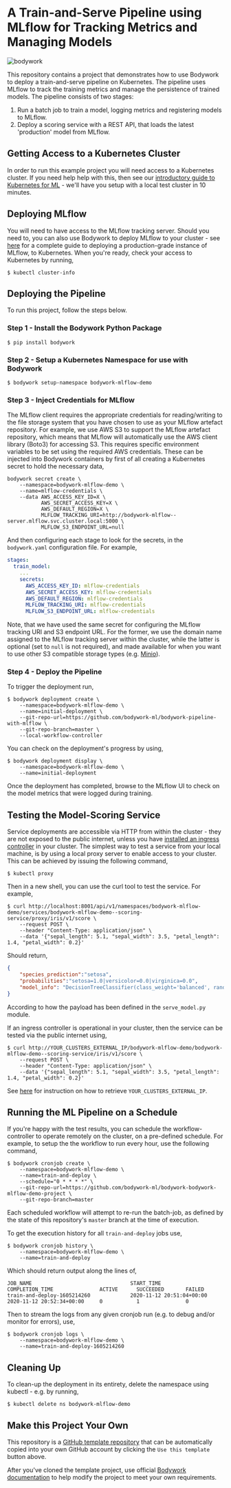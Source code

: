 # A Train-and-Serve Pipeline using MLflow for Tracking Metrics and Managing Models

![bodywork](https://bodywork-media.s3.eu-west-2.amazonaws.com/ml_pipeline_with_mlflow.png)

This repository contains a project that demonstrates how to use Bodywork to deploy a train-and-serve pipeline on Kubernetes. The pipeline uses MLflow to track the training metrics and manage the persistence of trained models. The pipeline consists of two stages:

1. Run a batch job to train a model, logging metrics and registering models to MLflow.
2. Deploy a scoring service with a REST API, that loads the latest 'production' model from MLflow.

## Getting Access to a Kubernetes Cluster

In order to run this example project you will need access to a Kubernetes cluster. If you need help help with this, then see our [introductory guide to Kubernetes for ML](https://bodywork.readthedocs.io/en/latest/kubernetes/#getting-started-with-kubernetes) - we'll have you setup with a local test cluster in 10 minutes.

## Deploying MLflow

You will need to have access to the MLflow tracking server. Should you need to, you can also use Bodywork to deploy MLflow to your cluster - see [here](https://www.bodyworkml.com/posts/deploy-mlflow-with-bodywork) for a complete guide to deploying a production-grade instance of MLflow, to Kubernetes. When you're ready, check your access to Kubernetes by running,

```text
$ kubectl cluster-info
```

## Deploying the Pipeline

To run this project, follow the steps below.

### Step 1 - Install the Bodywork Python Package

```text
$ pip install bodywork
```

### Step 2 - Setup a Kubernetes Namespace for use with Bodywork

```text
$ bodywork setup-namespace bodywork-mlflow-demo
```

### Step 3 - Inject Credentials for MLflow

The MLflow client requires the appropriate credentials for reading/writing to the file storage system that you have chosen to use as your MLflow artefact repository. For example, we use AWS S3 to support the MLflow artefact repository, which means that MLflow will automatically use the AWS client library (Boto3) for accessing S3. This requires specific environment variables to be set using the required AWS credentials. These can be injected into Bodywork containers by first of all creating a Kubernetes secret to hold the necessary data,

```text
bodywork secret create \
    --namespace=bodywork-mlflow-demo \
    --name=mlflow-credentials \
    --data AWS_ACCESS_KEY_ID=X \
           AWS_SECRET_ACCESS_KEY=X \ 
           AWS_DEFAULT_REGION=X \
           MLFLOW_TRACKING_URI=http://bodywork-mlflow--server.mlflow.svc.cluster.local:5000 \
           MLFLOW_S3_ENDPOINT_URL=null
```

And then configuring each stage to look for the secrets, in the `bodywork.yaml` configuration file. For example,

```yaml
stages:
  train_model:
    ...
    secrets:
      AWS_ACCESS_KEY_ID: mlflow-credentials
      AWS_SECRET_ACCESS_KEY: mlflow-credentials
      AWS_DEFAULT_REGION: mlflow-credentials
      MLFLOW_TRACKING_URI: mlflow-credentials
      MLFLOW_S3_ENDPOINT_URL: mlflow-credentials
```

Note, that we have used the same secret for configuring the MLflow tracking URI and S3 endpoint URL. For the former, we use the domain name assigned to the MLflow tracking server within the cluster, while the latter is optional (set to `null` is not required), and made available for when you want to use other S3 compatible storage types (e.g. [Minio](https://min.io)).

### Step 4 - Deploy the Pipeline

To trigger the deployment run,

```text
$ bodywork deployment create \
    --namespace=bodywork-mlflow-demo \
    --name=initial-deployment \
    --git-repo-url=https://github.com/bodywork-ml/bodywork-pipeline-with-mlflow \
    --git-repo-branch=master \
    --local-workflow-controller
```

You can check on the deployment's progress by using,

```text
$ bodywork deployment display \
    --namespace=bodywork-mlflow-demo \
    --name=initial-deployment
```

Once the deployment has completed, browse to the MLflow UI to check on the model metrics that were logged during training.

## Testing the Model-Scoring Service

Service deployments are accessible via HTTP from within the cluster - they are not exposed to the public internet, unless you have [installed an ingress controller](https://bodywork.readthedocs.io/en/latest/kubernetes/#configuring-ingress) in your cluster. The simplest way to test a service from your local machine, is by using a local proxy server to enable access to your cluster. This can be achieved by issuing the following command,

```text
$ kubectl proxy
```

Then in a new shell, you can use the curl tool to test the service. For example,

```text
$ curl http://localhost:8001/api/v1/namespaces/bodywork-mlflow-demo/services/bodywork-mlflow-demo--scoring-service/proxy/iris/v1/score \
    --request POST \
    --header "Content-Type: application/json" \
    --data '{"sepal_length": 5.1, "sepal_width": 3.5, "petal_length": 1.4, "petal_width": 0.2}'
```

Should return,

```json
{
    "species_prediction":"setosa",
    "probabilities":"setosa=1.0|versicolor=0.0|virginica=0.0",
    "model_info": "DecisionTreeClassifier(class_weight='balanced', random_state=42)"
}
```

According to how the payload has been defined in the `serve_model.py` module.

If an ingress controller is operational in your cluster, then the service can be tested via the public internet using,

```text
$ curl http://YOUR_CLUSTERS_EXTERNAL_IP/bodywork-mlflow-demo/bodywork-mlflow-demo--scoring-service/iris/v1/score \
    --request POST \
    --header "Content-Type: application/json" \
    --data '{"sepal_length": 5.1, "sepal_width": 3.5, "petal_length": 1.4, "petal_width": 0.2}'
```

See [here](https://bodywork.readthedocs.io/en/latest/kubernetes/#connecting-to-the-cluster) for instruction on how to retrieve `YOUR_CLUSTERS_EXTERNAL_IP`.

## Running the ML Pipeline on a Schedule

If you're happy with the test results, you can schedule the workflow-controller to operate remotely on the cluster, on a pre-defined schedule. For example, to setup the the workflow to run every hour, use the following command,

```text
$ bodywork cronjob create \
    --namespace=bodywork-mlflow-demo \
    --name=train-and-deploy \
    --schedule="0 * * * *" \
    --git-repo-url=https://github.com/bodywork-ml/bodywork-bodywork-mlflow-demo-project \
    --git-repo-branch=master
```

Each scheduled workflow will attempt to re-run the batch-job, as defined by the state of this repository's `master` branch at the time of execution.

To get the execution history for all `train-and-deploy` jobs use,

```text
$ bodywork cronjob history \
    --namespace=bodywork-mlflow-demo \
    --name=train-and-deploy
```

Which should return output along the lines of,

```text
JOB_NAME                                START_TIME                    COMPLETION_TIME               ACTIVE      SUCCEEDED       FAILED
train-and-deploy-1605214260             2020-11-12 20:51:04+00:00     2020-11-12 20:52:34+00:00     0           1               0
```

Then to stream the logs from any given cronjob run (e.g. to debug and/or monitor for errors), use,

```text
$ bodywork cronjob logs \
    --namespace=bodywork-mlflow-demo \
    --name=train-and-deploy-1605214260
```

## Cleaning Up

To clean-up the deployment in its entirety, delete the namespace using kubectl - e.g. by running,

```text
$ kubectl delete ns bodywork-mlflow-demo
```

## Make this Project Your Own

This repository is a [GitHub template repository](https://docs.github.com/en/free-pro-team@latest/github/creating-cloning-and-archiving-repositories/creating-a-repository-from-a-template) that can be automatically copied into your own GitHub account by clicking the `Use this template` button above.

After you've cloned the template project, use official [Bodywork documentation](https://bodywork.readthedocs.io/en/latest/) to help modify the project to meet your own requirements.
